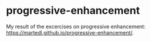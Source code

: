 # progressive-enhancement
My result of the excercises on progressive enhancement: https://martedl.github.io/progressive-enhancement/.
